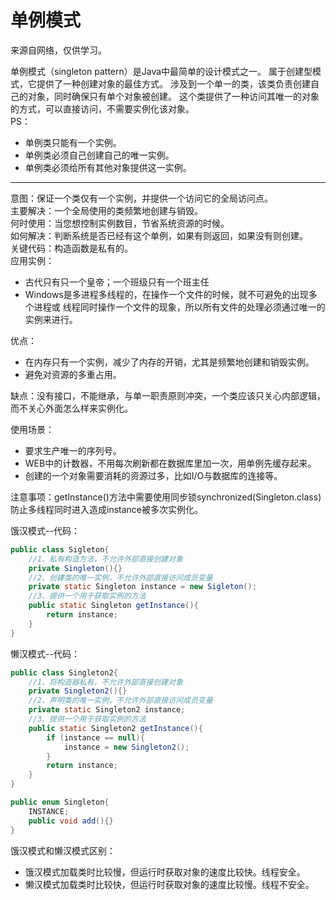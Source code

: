 # 单例模式

来源自网络，仅供学习。

单例模式（singleton pattern）是Java中最简单的设计模式之一。
属于创建型模式，它提供了一种创建对象的最佳方式。
涉及到一个单一的类，该类负责创建自己的对象，同时确保只有单个对象被创建。
这个类提供了一种访问其唯一的对象的方式，可以直接访问，不需要实例化该对象。</br>
PS：</br>

* 单例类只能有一个实例。
* 单例类必须自己创建自己的唯一实例。
* 单例类必须给所有其他对象提供这一实例。

---
意图：保证一个类仅有一个实例，并提供一个访问它的全局访问点。</br>
主要解决：一个全局使用的类频繁地创建与销毁。  
何时使用：当您想控制实例数目，节省系统资源的时候。  
如何解决：判断系统是否已经有这个单例，如果有则返回，如果没有则创建。  
关键代码：构造函数是私有的。  
应用实例：  
* 古代只有只一个皇帝；一个班级只有一个班主任
* Windows是多进程多线程的，在操作一个文件的时候，就不可避免的出现多个进程或
线程同时操作一个文件的现象，所以所有文件的处理必须通过唯一的实例来进行。    

优点：  
* 在内存只有一个实例，减少了内存的开销，尤其是频繁地创建和销毁实例。
* 避免对资源的多重占用。  

缺点：没有接口，不能继承，与单一职责原则冲突，一个类应该只关心内部逻辑，
而不关心外面怎么样来实例化。  

使用场景：  
* 要求生产唯一的序列号。
* WEB中的计数器，不用每次刷新都在数据库里加一次，用单例先缓存起来。
* 创建的一个对象需要消耗的资源过多，比如I/O与数据库的连接等。  

注意事项：getInstance()方法中需要使用同步锁synchronized(Singleton.class)防止多线程同时进入造成instance被多次实例化。  


饿汉模式--代码：
```java
public class Sigleton{
    //1、私有构造方法，不允许外部直接创建对象
    private Singleton(){}
    //2、创建类的唯一实例，不允许外部直接访问成员变量
    private static Singleton instance = new Sigleton();
    //3、提供一个用于获取实例的方法
    public static Singleton getInstance(){
        return instance;
    }
}
```
懒汉模式--代码：
```java
public class Singleton2{
    //1、将构造器私有，不允许外部直接创建对象
    private Singleton2(){}
    //2、声明类的唯一实例，不允许外部直接访问成员变量
    private static Singleton2 instance;
    //3、提供一个用于获取实例的方法
    public static Singleton2 getInstance(){
        if (instance == null){
            instance = new Singleton2();
        }
        return instance;
    }
}

public enum Singleton{
    INSTANCE;
    public void add(){}
}
```
饿汉模式和懒汉模式区别：
* 饿汉模式加载类时比较慢，但运行时获取对象的速度比较快。线程安全。
* 懒汉模式加载类时比较快，但运行时获取对象的速度比较慢。线程不安全。
    
